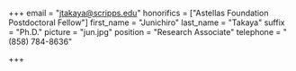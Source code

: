 +++
email = "jtakaya@scripps.edu"
honorifics = ["Astellas Foundation Postdoctoral Fellow"]
first_name = "Junichiro"
last_name = "Takaya"
suffix = "Ph.D."
picture = "jun.jpg"
position = "Research Associate"
telephone = "(858) 784-8636"

+++

